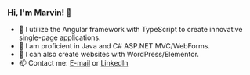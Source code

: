 ### Hi, I'm Marvin! 👋

- 🌱 I utilize the Angular framework with TypeScript to create innovative single-page applications.
- :brain: I am proficient in Java and C# ASP.NET MVC/WebForms.
- 🔭 I can also create websites with WordPress/Elementor.
- 📫 Contact me: <a href="mailto:marvinrusinek@gmail.com">E-mail</a> or <a href="https://www.linkedin.com/in/marvin-rusinek/">LinkedIn</a>
